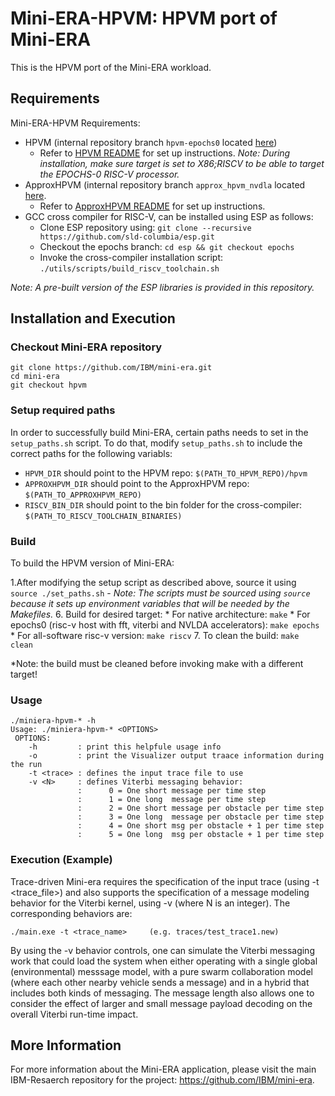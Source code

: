 # Mini-ERA-HPVM: HPVM port of Mini-ERA

This is the HPVM port of the Mini-ERA workload.

## Requirements

Mini-ERA-HPVM Requirements:

- HPVM (internal repository branch `hpvm-epochs0` located [here](https://gitlab.engr.illinois.edu/llvm/hpvm/-/tree/hpvm-epochs0))
    * Refer to [HPVM README](https://gitlab.engr.illinois.edu/llvm/hpvm/-/blob/hpvm-epochs0/README.md) for set up instructions.
    *Note: During installation, make sure target is set to X86;RISCV to be able to target the EPOCHS-0 RISC-V processor.*
- ApproxHPVM (internal repository branch `approx_hpvm_nvdla` located [here](https://gitlab.engr.illinois.edu/llvm/hpvm/-/tree/approx_hpvm_nvdla).
    * Refer to [ApproxHPVM README](https://gitlab.engr.illinois.edu/llvm/hpvm/-/blob/approx_hpvm_nvdla/README.md) for set up instructions.
- GCC cross compiler for RISC-V, can be installed using ESP as follows:
    * Clone ESP repository using: `git clone --recursive https://github.com/sld-columbia/esp.git`
    * Checkout the epochs branch: `cd esp && git checkout epochs`
    * Invoke the cross-compiler installation script: `./utils/scripts/build_riscv_toolchain.sh`

*Note: A pre-built version of the ESP libraries is provided in this repository.*

## Installation and Execution

### Checkout Mini-ERA repository
```
git clone https://github.com/IBM/mini-era.git
cd mini-era
git checkout hpvm
```

### Setup required paths
In order to successfully build Mini-ERA, certain paths needs to set in the `setup_paths.sh` script.
To do that, modify `setup_paths.sh` to include the correct paths for the following variabls:
* `HPVM_DIR` should point to the HPVM repo: `$(PATH_TO_HPVM_REPO)/hpvm`
* `APPROXHPVM_DIR` should point to the ApproxHPVM repo: `$(PATH_TO_APPROXHPVM_REPO)`
* `RISCV_BIN_DIR` should point to the bin folder for the cross-compiler: `$(PATH_TO_RISCV_TOOLCHAIN_BINARIES)`

### Build

To build the HPVM version of Mini-ERA: 

1.After modifying the setup script as described above, source it using `source ./set_paths.sh`
    - *Note: The scripts must be sourced using `source` because it sets up environment variables that will be needed by the Makefiles.*
6. Build for desired target:
    * For native architecture: `make`
    * For epochs0 (risc-v host with fft, viterbi and NVLDA accelerators): `make epochs`
    * For all-software risc-v version: `make riscv`
7. To clean the build: `make clean`

*Note: the build must be cleaned before invoking make with a different target!

### Usage
```
./miniera-hpvm-* -h
Usage: ./miniera-hpvm-* <OPTIONS>
 OPTIONS:
    -h         : print this helpfule usage info
    -o         : print the Visualizer output traace information during the run
    -t <trace> : defines the input trace file to use
    -v <N>     : defines Viterbi messaging behavior:
               :      0 = One short message per time step
               :      1 = One long  message per time step
               :      2 = One short message per obstacle per time step
               :      3 = One long  message per obstacle per time step
               :      4 = One short msg per obstacle + 1 per time step
               :      5 = One long  msg per obstacle + 1 per time step
```

### Execution (Example)

Trace-driven Mini-era requires the specification of the input trace (using -t <trace_file>) and also supports the specification of a message modeling behavior for the Viterbi kernel, using -v <N> (where N is an integer).  The corresponding behaviors are:

```
./main.exe -t <trace_name>     (e.g. traces/test_trace1.new)
```

By using the -v <N> behavior controls, one can simulate the Viterbi messaging work that could load the system when either operating with a single global (environmental) messsage model, with a pure swarm collaboration model (where each other nearby vehicle sends a message) and in a hybrid that includes both kinds of messaging.  The message length also allows one to consider the effect of larger and small message payload decoding on the overall Viterbi run-time impact.

## More Information
For more information about the Mini-ERA application, please visit the main IBM-Resaerch repository for the project: https://github.com/IBM/mini-era.
